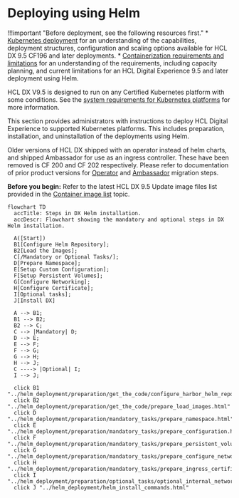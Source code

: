 # Deploying using Helm

!!!important "Before deployment, see the following resources first."
    * [Kubernetes deployment](../../../../get_started/plan_deployment/container_deployment/index.md) for an understanding of the capabilities, deployment structures, configuration and scaling options available for HCL DX 9.5 CF196 and later deployments.
    * [Containerization requirements and limitations](../../../../get_started/plan_deployment/container_deployment/limitations_requirements.md) for an understanding of the requirements, including capacity planning, and current limitations for an HCL Digital Experience 9.5 and later deployment using Helm.

HCL DX V9.5 is designed to run on any Certified Kubernetes platform with some conditions. See the [system requirements for Kubernetes platforms](../../../../get_started/system_requirements/kubernetes/kubernetes-runtime.md) for more information.

This section provides administrators with instructions to deploy HCL Digital Experience to supported Kubernetes platforms. This includes preparation, installation, and uninstallation of the deployments using Helm.

Older versions of HCL DX shipped with an operator instead of helm charts, and shipped Ambassador for use as an ingress controller. These have been removed is CF 200 and CF 202 respectively. Please refer to documentation of prior product versions for [Operator](https://opensource.hcltechsw.com/digital-experience/CF216/deployment/install/container/operator-migration/operator_migration_preparation/) and [Ambassador](https://opensource.hcltechsw.com/digital-experience/CF216/deployment/install/container/haproxy-migration/haproxy-introduction/) migration steps. 

**Before you begin:** Refer to the latest HCL DX 9.5 Update image files list provided in the [Container image list](../image_list.md) topic.

``` mermaid
flowchart TD
  accTitle: Steps in DX Helm installation.
  accDescr: Flowchart showing the mandatory and optional steps in DX Helm installation.

  A([Start])
  B1[Configure Helm Repository];
  B2[Load the Images];
  C[/Mandatory or Optional Tasks/];
  D[Prepare Namespace];
  E[Setup Custom Configuration];
  F[Setup Persistent Volumes];
  G[Configure Networking];
  H[Configure Certificate];
  I[Optional tasks];
  J[Install DX]

  A --> B1;
  B1 --> B2;
  B2 --> C;
  C --> |Mandatory| D;
  D --> E;
  E --> F;
  F --> G;
  G --> H;
  H --> J;
  C ----> |Optional| I;
  I --> J;

  click B1 "../helm_deployment/preparation/get_the_code/configure_harbor_helm_repo.html"
  click B2 "../helm_deployment/preparation/get_the_code/prepare_load_images.html"
  click D "../helm_deployment/preparation/mandatory_tasks/prepare_namespace.html"
  click E "../helm_deployment/preparation/mandatory_tasks/prepare_configuration.html"
  click F "../helm_deployment/preparation/mandatory_tasks/prepare_persistent_volume_claims.html"
  click G "../helm_deployment/preparation/mandatory_tasks/prepare_configure_networking.html"
  click H "../helm_deployment/preparation/mandatory_tasks/prepare_ingress_certificate.html"
  click I "../helm_deployment/preparation/optional_tasks/optional_internal_networking.html"
  click J "../helm_deployment/helm_install_commands.html"





``` 